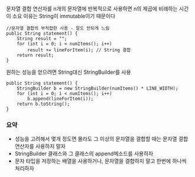 


문자열 결합 연산자를 n개의 문자열에 반복적으로 사용하면 n의 제곱에 비례하는 시간이 소요
이유는 String이 immutable이기 때문이다  
  
```
//문자열 결합의 부적합한 사용 - 말도 안되게 느림
public String statement() {
	String result = "";
	for (int i = 0; i < numItems(); i++)
		result += lineForItem(i); // String 결합
	return result;
}
```
  
원하는 성능을 얻으려면 String대신 StringBuilder를 사용
```
public String statement() {
	StringBuilder b = new StringBuilder(numItems() * LINE_WIDTH);
	for (int i = 0; i < numItems(); i++)
		b.append(lineForItem(i));
	return b.toString();
}
```

### 요약
- 성능을 고려해서 몇개 정도면 몰라도 그 이상의 문자열을 결합할 때는 문자열 결합 연산자를 사용하지 말자
- StringBuilder 클래스와 그 클래스의 append메소드를 사용하자
- 문자 타입을 저장하는 배열을 사용하거나, 문자열을 결합하지 말고 한번에 하나씩 처리하자




